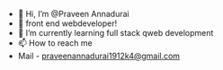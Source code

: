 - 👋 Hi, I’m @Praveen Annadurai
- 👀 front end webdeveloper!
- 🌱 I’m currently learning full stack qweb development
- 📫 How to reach me
- Mail - praveenannadurai1912k4@gmail.com
<!---
Praveen-pa/Praveen-pa is a ✨ special ✨ repository because its `README.md` (this file) appears on your GitHub profile.
You can click the Preview link to take a look at your changes.
--->
